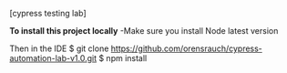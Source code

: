[cypress testing lab]

**To install this project locally**
-Make sure you install Node latest version 

Then in the IDE
$ git clone https://github.com/orensrauch/cypress-automation-lab-v1.0.git
$ npm install